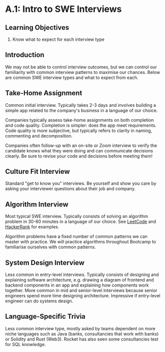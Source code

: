 # A.1: Intro to SWE Interviews

## Learning Objectives

1. Know what to expect for each interview type

## Introduction

We may not be able to control interview outcomes, but we can control our familiarity with common interview patterns to maximise our chances. Below are common SWE interview types and what to expect from each.

## Take-Home Assignment

Common initial interview. Typically takes 2-3 days and involves building a simple app related to the company's business in a language of our choice.

Companies typically assess take-home assignments on both completion and code quality. Completion is simpler: does the app meet requirements. Code quality is more subjective, but typically refers to clarity in naming, commenting and decomposition.

Companies often follow-up with an on-site or Zoom interview to verify the candidate knows what they were doing and can communicate decisions clearly. Be sure to revise your code and decisions before meeting them!

## Culture Fit Interview

Standard "get to know you" interviews. Be yourself and show you care by asking your interviewer questions about their job and company.&#x20;

## Algorithm Interview

Most typical SWE interview. Typically consists of solving an algorithm problem in 30-60 minutes in a language of our choice. See [LeetCode](https://leetcode.com) and [HackerRank](https://www.hackerrank.com) for examples.

Algorithm problems have a fixed number of common patterns we can master with practice. We will practice algorithms throughout Bootcamp to familiarise ourselves with common patterns.

## System Design Interview

Less common in entry-level interviews. Typically consists of designing and explaining software architecture, e.g. drawing a diagram of frontend and backend components in an app and explaining how components work together. More common in mid and senior-level interviews because senior engineers spend more time designing architecture. Impressive if entry-level engineer can do systems design.

## Language-Specific Trivia

Less common interview type, mostly asked by teams dependent on more niche languages such as Java (banks, consultancies that work with banks) or Solidity and Rust (Web3). Rocket has also seen some consultancies test for SQL knowledge.
